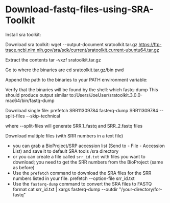 # Download-fastq-files-using-SRA-Toolkit

Install sra toolkit:

Download sra toolkit:
  wget --output-document sratoolkit.tar.gz https://ftp-trace.ncbi.nlm.nih.gov/sra/sdk/current/sratoolkit.current-ubuntu64.tar.gz

Extract the contents 
  tar -vxzf sratoolkit.tar.gz

Go to where the binaries are
  cd sratoolkit.tar.gz/bin
  pwd

Append the path to the binaries to your PATH environment variable:
  <export PATH=$PATH:$PWD/sratoolkit.3.0.0-mac64/bin>
  
Verify that the binaries will be found by the shell:
  which fastq-dump
This should produce output similar to:/Users/JoeUser/sratoolkit.3.0.0-mac64/bin/fastq-dump

Download single file:
  prefetch SRR11309784
  fasterq-dump SRR11309784 --split-files --skip-technical 
  
  where --split-files will generate SRR.1_fastq and SRR_2.fastq files
  
Download multiple files (with SRR numbers in a text file) 
- you can grab a BioProject/SRP accession list (Send to - File - Accession List) and save it to default SRA tools /sra directory
- or you can create a file called `srr_id.txt` with files you want to download; you need to get the SRR numbers from the BioProject (same as before)
- Use the `prefetch` command to download the SRA files for the SRR numbers listed in your file.
  prefetch --option-file srr_id.txt
- Use the `fasterq-dump` command to convert the SRA files to FASTQ format
  cat srr_id.txt | xargs fasterq-dump --outdir "/your-directory/for-fastq"

